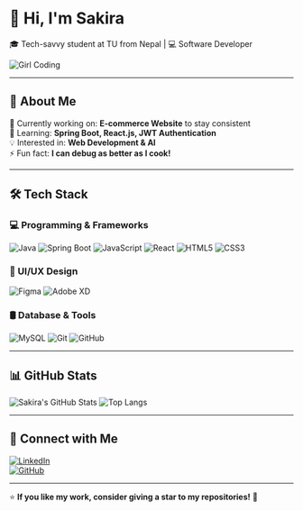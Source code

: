 # 👋 Hi, I'm Sakira  
🎓 Tech-savvy student at TU from Nepal | 💻 Software Developer  


![Girl Coding](https://media3.giphy.com/media/v1.Y2lkPTc5MGI3NjExd2xvbDJ0aXJqYWswbjJhb284NTJ1dWExb25vYjg0a28zYmRyZXk3MCZlcD12MV9pbnRlcm5hbF9naWZfYnlfaWQmY3Q9Zw/3oKIPnAiaMCws8nOsE/giphy.gif)

---



## 🚀 About Me  
🔭 Currently working on: **E-commerce Website** to stay consistent  
🌱 Learning: **Spring Boot, React.js, JWT Authentication**  
💡 Interested in: **Web Development & AI**  
⚡ Fun fact: **I can debug as better as I cook!**  

---

## 🛠️ Tech Stack  

### 💻 Programming & Frameworks  
![Java](https://img.shields.io/badge/Java-ED8B00?style=for-the-badge&logo=java&logoColor=white)  ![Spring Boot](https://img.shields.io/badge/Spring_Boot-6DB33F?style=for-the-badge&logo=spring-boot&logoColor=white)  ![JavaScript](https://img.shields.io/badge/JavaScript-F7DF1E?style=for-the-badge&logo=javascript&logoColor=black)  ![React](https://img.shields.io/badge/React-20232A?style=for-the-badge&logo=react&logoColor=61DAFB)  ![HTML5](https://img.shields.io/badge/HTML5-E34F26?style=for-the-badge&logo=html5&logoColor=white)  ![CSS3](https://img.shields.io/badge/CSS3-1572B6?style=for-the-badge&logo=css3&logoColor=white)  

### 🎨 UI/UX Design  
![Figma](https://img.shields.io/badge/Figma-F24E1E?style=for-the-badge&logo=figma&logoColor=white)  ![Adobe XD](https://img.shields.io/badge/Adobe%20XD-FF61F6?style=for-the-badge&logo=adobe-xd&logoColor=white)  

### 🛢️ Database & Tools  
![MySQL](https://img.shields.io/badge/MySQL-00000F?style=for-the-badge&logo=mysql&logoColor=white)  ![Git](https://img.shields.io/badge/Git-F05032?style=for-the-badge&logo=git&logoColor=white)  ![GitHub](https://img.shields.io/badge/GitHub-100000?style=for-the-badge&logo=github&logoColor=white)  

---

## 📊 GitHub Stats  

![Sakira's GitHub Stats](https://github-readme-stats.vercel.app/api?username=Ssakira&show_icons=true&theme=radical)
![Top Langs](https://github-readme-stats.vercel.app/api/top-langs/?username=Ssakira&layout=compact&theme=radical)
 
---

## 🔗 Connect with Me  
[![LinkedIn](https://img.shields.io/badge/LinkedIn-0077B5?style=for-the-badge&logo=linkedin&logoColor=white)](https://www.linkedin.com/in/sakira-maharjan-07801828a/)  
[![GitHub](https://img.shields.io/badge/GitHub-100000?style=for-the-badge&logo=github&logoColor=white)](https://github.com/Ssakira)  

---

⭐ **If you like my work, consider giving a star to my repositories!** 🚀  

